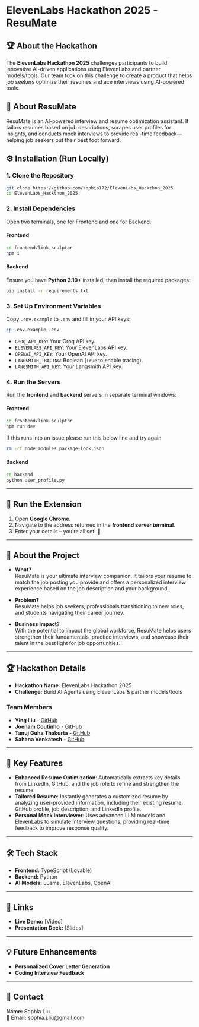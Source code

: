 # ElevenLabs Hackathon 2025 - ResuMate  

## 🏆 About the Hackathon  
The **ElevenLabs Hackathon 2025** challenges participants to build innovative AI-driven applications using ElevenLabs and partner models/tools. Our team took on this challenge to create a product that helps job seekers optimize their resumes and ace interviews using AI-powered tools.  

## 🚀 About ResuMate  
ResuMate is an AI-powered interview and resume optimization assistant. It tailors resumes based on job descriptions, scrapes user profiles for insights, and conducts mock interviews to provide real-time feedback—helping job seekers put their best foot forward.  


## ⚙️ Installation (Run Locally)  

### 1. Clone the Repository  
```bash
git clone https://github.com/sophia172/ElevenLabs_Hackthon_2025
cd ElevenLabs_Hackthon_2025
```

### 2. Install Dependencies  
Open two terminals, one for Frontend and one for Backend.
#### Frontend  
```bash
cd frontend/link-sculptor
npm i
```

#### Backend  
Ensure you have **Python 3.10+** installed, then install the required packages:  
```bash
pip install -r requirements.txt
```

### 3. Set Up Environment Variables  
Copy `.env.example` to `.env` and fill in your API keys:  
```bash
cp .env.example .env
```
- `GROQ_API_KEY`: Your Groq API key.  
- `ELEVENLABS_API_KEY`: Your ElevenLabs API key.  
- `OPENAI_API_KEY`: Your OpenAI API key.  
- `LANGSMITH_TRACING`: Boolean (`True` to enable tracing).  
- `LANGSMITH_API_KEY`: Your Langsmith API Key.  

### 4. Run the Servers  
Run the **frontend** and **backend** servers in separate terminal windows:  

#### Frontend  
```bash
cd frontend/link-sculptor
npm run dev
```
If this runs into an issue please run this below line and try again 
```bash
rm -rf node_modules package-lock.json
```

#### Backend  
```bash
cd backend
python user_profile.py
```

---

## 📑 Run the Extension  
1. Open **Google Chrome**.  
2. Navigate to the address returned in the **frontend server terminal**.  
3. Enter your details – you’re all set! 🚀  

---

## 🚀 About the Project  

- **What?**  
  ResuMate is your ultimate interview companion. It tailors your resume to match the job posting you provide and offers a personalized interview experience based on the job description and your background.  

- **Problem?**  
  ResuMate helps job seekers, professionals transitioning to new roles, and students navigating their career journey.  

- **Business Impact?**  
  With the potential to impact the global workforce, ResuMate helps users strengthen their fundamentals, practice interviews, and showcase their talent in the best light for job opportunities.  

---

## 🏆 Hackathon Details  

- **Hackathon Name:** ElevenLabs Hackathon 2025  
- **Challenge:** Build AI Agents using ElevenLabs & partner models/tools  

### Team Members  
- **Ying Liu** - [GitHub](https://github.com/sophia172)  
- **Joenam Coutinho** - [GitHub](https://github.com/joenamcoutinho)  
- **Tanuj Guha Thakurta** - [GitHub](https://github.com/hexcodeblaster)  
- **Sahana Venkatesh** - [GitHub](https://github.com/Sahanave)  

---

## 🎯 Key Features  

- **Enhanced Resume Optimization**: Automatically extracts key details from LinkedIn, GitHub, and the job role to refine and strengthen the resume.  
- **Tailored Resume**: Instantly generates a customized resume by analyzing user-provided information, including their existing resume, GitHub profile, job description, and LinkedIn profile.  
- **Personal Mock Interviewer**: Uses advanced LLM models and ElevenLabs to simulate interview questions, providing real-time feedback to improve response quality.  

---

## 🛠️ Tech Stack  

- **Frontend:** TypeScript (Lovable)  
- **Backend:** Python  
- **AI Models:** LLama, ElevenLabs, OpenAI  

---

## 🔗 Links  

- **Live Demo:** [Video]  
- **Presentation Deck:** [Slides]  

---

## 💡 Future Enhancements  

- **Personalized Cover Letter Generation**  
- **Coding Interview Feedback**  

---

## 📧 Contact  

**Name:** Sophia Liu  
📩 **Email:** sophia.j.liu@gmail.com  
